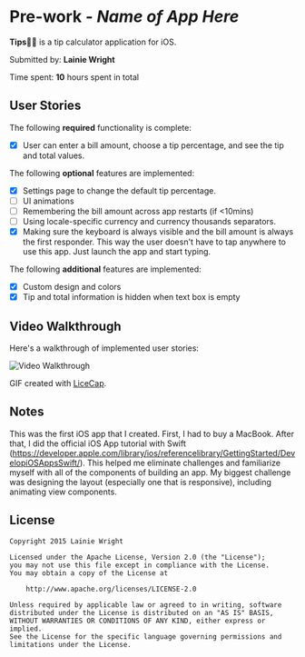 # Pre-work - *Name of App Here*

**Tips👍🏼** is a tip calculator application for iOS.

Submitted by: **Lainie Wright**

Time spent: **10** hours spent in total

## User Stories

The following **required** functionality is complete:
* [x] User can enter a bill amount, choose a tip percentage, and see the tip and total values.

The following **optional** features are implemented:
* [x] Settings page to change the default tip percentage.
* [ ] UI animations
* [ ] Remembering the bill amount across app restarts (if <10mins)
* [ ] Using locale-specific currency and currency thousands separators.
* [x] Making sure the keyboard is always visible and the bill amount is always the first responder. This way the user doesn't have to tap anywhere to use this app. Just launch the app and start typing.

The following **additional** features are implemented:

- [x] Custom design and colors
- [x] Tip and total information is hidden when text box is empty

## Video Walkthrough 

Here's a walkthrough of implemented user stories:

<img src='http://imgur.com/CJ0fiOX' title='Video Walkthrough' width='' alt='Video Walkthrough' />

GIF created with [LiceCap](http://www.cockos.com/licecap/).

## Notes

This was the first iOS app that I created. First, I had to buy a MacBook. After that, I did the official iOS App tutorial with Swift (https://developer.apple.com/library/ios/referencelibrary/GettingStarted/DevelopiOSAppsSwift/). This helped me eliminate challenges and familiarize myself with all of the components of building an app. My biggest challenge was designing the layout (especially one that is responsive), including animating view components. 

## License

    Copyright 2015 Lainie Wright

    Licensed under the Apache License, Version 2.0 (the "License");
    you may not use this file except in compliance with the License.
    You may obtain a copy of the License at

        http://www.apache.org/licenses/LICENSE-2.0

    Unless required by applicable law or agreed to in writing, software
    distributed under the License is distributed on an "AS IS" BASIS,
    WITHOUT WARRANTIES OR CONDITIONS OF ANY KIND, either express or implied.
    See the License for the specific language governing permissions and
    limitations under the License.
